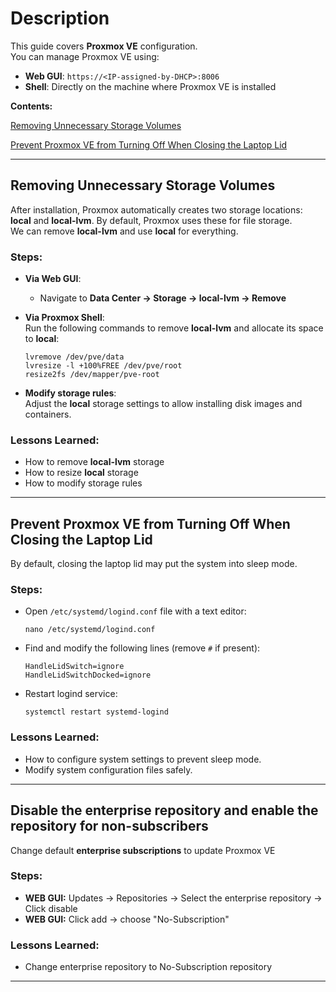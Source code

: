 # Description  
This guide covers **Proxmox VE** configuration.  
You can manage Proxmox VE using:  
- **Web GUI**: `https://<IP-assigned-by-DHCP>:8006`  
- **Shell**: Directly on the machine where Proxmox VE is installed


**Contents:**

[Removing Unnecessary Storage Volumes](https://github.com/sapan322/Raman-Cybersecurity-Portfolio/blob/main/Installation%20Configuration%20%20Guides/Proxmox%20VE/Configuration.md#removing-unnecessary-storage-volumes)
    
[Prevent Proxmox VE from Turning Off When Closing the Laptop Lid](https://github.com/sapan322/Raman-Cybersecurity-Portfolio/blob/main/Installation%20Configuration%20%20Guides/Proxmox%20VE/Configuration.md#prevent-proxmox-ve-from-turning-off-when-closing-the-laptop-lid)

---
<!--- 
## NAME  

DESCRIPTION

### Steps:  

- STEP 1
- STEP 2
- STEP 3

### Lessons Learned:  
- LESSON 1  
- LESSON 2
- LESSON 3

---
--- --->

## Removing Unnecessary Storage Volumes  

After installation, Proxmox automatically creates two storage locations: **local** and **local-lvm**. By default, Proxmox uses these for file storage.  
We can remove **local-lvm** and use **local** for everything.  

### Steps:  

- **Via Web GUI**:  
  - Navigate to **Data Center → Storage → local-lvm → Remove**  

- **Via Proxmox Shell**:  
  Run the following commands to remove **local-lvm** and allocate its space to **local**:  

      lvremove /dev/pve/data  
      lvresize -l +100%FREE /dev/pve/root  
      resize2fs /dev/mapper/pve-root  

- **Modify storage rules**:  
  Adjust the **local** storage settings to allow installing disk images and containers.  

### Lessons Learned:  
- How to remove **local-lvm** storage  
- How to resize **local** storage  
- How to modify storage rules  

---

## Prevent Proxmox VE from Turning Off When Closing the Laptop Lid  

By default, closing the laptop lid may put the system into sleep mode.

### Steps:

- Open `/etc/systemd/logind.conf` file with a text editor:  

      nano /etc/systemd/logind.conf  

- Find and modify the following lines (remove `#` if present):  

      HandleLidSwitch=ignore  
      HandleLidSwitchDocked=ignore  

- Restart logind service:  

      systemctl restart systemd-logind
  
### Lessons Learned:  
- How to configure system settings to prevent sleep mode.
- Modify system configuration files safely.

---
 
## Disable the enterprise repository and enable the repository for non-subscribers 

Change default **enterprise subscriptions** to update Proxmox VE

### Steps:  

- **WEB GUI:** Updates -> Repositories -> Select the enterprise repository -> Click disable 
- **WEB GUI:** Click add -> choose "No-Subscription"

### Lessons Learned:  
- Change enterprise repository to No-Subscription repository

---
